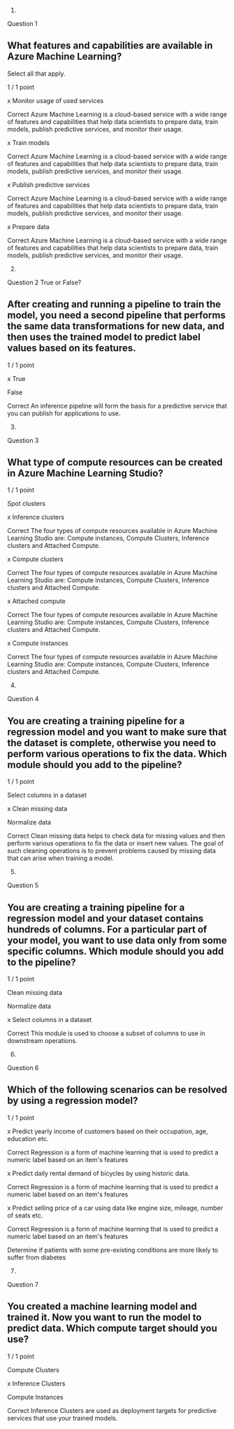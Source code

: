 1.
Question 1
## What features and capabilities are available in Azure Machine Learning?

Select all that apply.

1 / 1 point

x Monitor usage of used services

Correct
Azure Machine Learning is a cloud-based service with a wide range of features and capabilities that help data scientists to prepare data, train models, publish predictive services, and monitor their usage.


x Train models

Correct
Azure Machine Learning is a cloud-based service with a wide range of features and capabilities that help data scientists to prepare data, train models, publish predictive services, and monitor their usage.


x Publish predictive services

Correct
Azure Machine Learning is a cloud-based service with a wide range of features and capabilities that help data scientists to prepare data, train models, publish predictive services, and monitor their usage.


x Prepare data

Correct
Azure Machine Learning is a cloud-based service with a wide range of features and capabilities that help data scientists to prepare data, train models, publish predictive services, and monitor their usage.

2.
Question 2
True or False?

## After creating and running a pipeline to train the model, you need a second pipeline that performs the same data transformations for new data, and then uses the trained model to predict label values based on its features.

1 / 1 point

x True


False

Correct
An inference pipeline will form the basis for a predictive service that you can publish for applications to use.

3.
Question 3
## What type of compute resources can be created in Azure Machine Learning Studio?

1 / 1 point

Spot clusters


x Inference clusters

Correct
The four types of compute resources available in Azure Machine Learning Studio are: Compute instances, Compute Clusters, Inference clusters and Attached Compute.


x Compute clusters

Correct
The four types of compute resources available in Azure Machine Learning Studio are: Compute instances, Compute Clusters, Inference clusters and Attached Compute.


x Attached compute

Correct
The four types of compute resources available in Azure Machine Learning Studio are: Compute instances, Compute Clusters, Inference clusters and Attached Compute.


x Compute instances

Correct
The four types of compute resources available in Azure Machine Learning Studio are: Compute instances, Compute Clusters, Inference clusters and Attached Compute.

4.
Question 4
## You are creating a training pipeline for a regression model and you want to make sure that the dataset is complete, otherwise you need to perform various operations to fix the data. Which module should you add to the pipeline?

1 / 1 point

Select columns in a dataset


x Clean missing data


Normalize data 

Correct
Clean missing data helps to check data for missing values and then perform various operations to fix the data or insert new values. The goal of such cleaning operations is to prevent problems caused by missing data that can arise when training a model.

5.
Question 5
## You are creating a training pipeline for a regression model and your dataset contains hundreds of columns. For a particular part of your model, you want to use data only from some specific columns. Which module should you add to the pipeline?

1 / 1 point

Clean missing data


Normalize data 


x Select columns in a dataset

Correct
This module is used to choose a subset of columns to use in downstream operations.

6.
Question 6
## Which of the following scenarios can be resolved by using a regression model?

1 / 1 point

x Predict yearly income of customers based on their occupation, age, education etc.

Correct
Regression is a form of machine learning that is used to predict a numeric label based on an item's features


x Predict daily rental demand of bicycles by using historic data.

Correct
Regression is a form of machine learning that is used to predict a numeric label based on an item's features


x Predict selling price of a car using data like engine size, mileage, number of seats etc.

Correct
Regression is a form of machine learning that is used to predict a numeric label based on an item's features


Determine if patients with some pre-existing conditions are more likely to suffer from diabetes

7.
Question 7
## You created a machine learning model and trained it. Now you want to run the model to predict data. Which compute target should you use?

1 / 1 point

Compute Clusters 


x Inference Clusters 


Compute Instances

Correct
Inference Clusters are used as deployment targets for predictive services that use your trained models. 